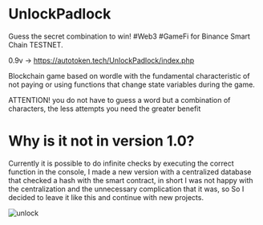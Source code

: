 # UnlockPadlock
 Guess the secret combination to win! #Web3 #GameFi for Binance Smart Chain TESTNET.
 
0.9v -> https://autotoken.tech/UnlockPadlock/index.php

Blockchain game based on wordle with the fundamental characteristic of not paying or using functions that change state variables during the game.

ATTENTION! you do not have to guess a word but a combination of characters, the less attempts you need the greater benefit

# Why is it not in version 1.0? 

Currently it is possible to do infinite checks by executing the correct function in the console, I made a new version with a centralized database that checked a hash with the smart contract, in short I was not happy with the centralization and the unnecessary complication that it was, so So I decided to leave it like this and continue with new projects.


![unlock](https://user-images.githubusercontent.com/57547835/163734257-91f940d0-2960-4283-9839-b8d162086d3c.png)

